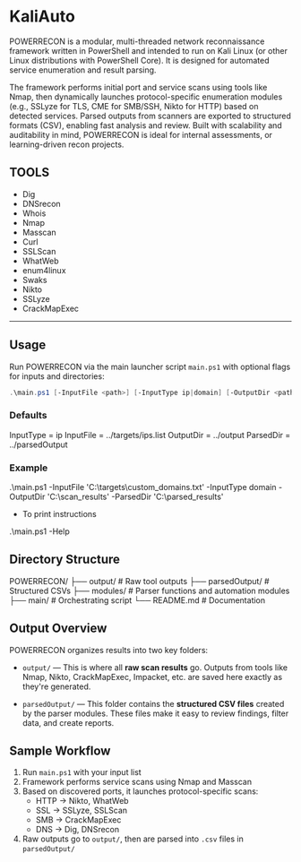 # KaliAuto

POWERRECON is a modular, multi-threaded network reconnaissance framework written in PowerShell and intended to run on Kali Linux (or other Linux distributions with PowerShell Core). It is designed for automated service enumeration and result parsing.

The framework performs initial port and service scans using tools like Nmap, then dynamically launches protocol-specific enumeration modules (e.g., SSLyze for TLS, CME for SMB/SSH, Nikto for HTTP) based on detected services. Parsed outputs from scanners are exported to structured formats (CSV), enabling fast analysis and review. Built with scalability and auditability in mind, POWERRECON is ideal for internal assessments, or learning-driven recon projects.

## TOOLS

- Dig
- DNSrecon
- Whois
- Nmap
- Masscan
- Curl
- SSLScan
- WhatWeb
- enum4linux
- Swaks
- Nikto
- SSLyze
- CrackMapExec


---

## Usage

Run POWERRECON via the main launcher script `main.ps1` with optional flags for inputs and directories:

```powershell
.\main.ps1 [-InputFile <path>] [-InputType ip|domain] [-OutputDir <path>] [-ParsedDir <path>] [-Help]
```

### Defaults

InputType = ip
InputFile = ../targets/ips.list
OutputDir = ../output
ParsedDir = ../parsedOutput

### Example

.\main.ps1 -InputFile 'C:\targets\custom_domains.txt' -InputType domain -OutputDir 'C:\scan_results' -ParsedDir 'C:\parsed_results'

- To print instructions

.\main.ps1 -Help

## Directory Structure

POWERRECON/
├── output/          # Raw tool outputs
├── parsedOutput/          # Structured CSVs
├── modules/         # Parser functions and automation modules
├── main/       # Orchestrating script
└── README.md        # Documentation

## Output Overview

POWERRECON organizes results into two key folders:

- `output/` — This is where all **raw scan results** go. Outputs from tools like Nmap, Nikto, CrackMapExec, Impacket, etc. are saved here exactly as they're generated.

- `parsedOutput/` — This folder contains the **structured CSV files** created by the parser modules. These files make it easy to review findings, filter data, and create reports.

## Sample Workflow

1. Run `main.ps1` with your input list
2. Framework performs service scans using Nmap and Masscan
3. Based on discovered ports, it launches protocol-specific scans:
   - HTTP → Nikto, WhatWeb
   - SSL → SSLyze, SSLScan
   - SMB → CrackMapExec
   - DNS → Dig, DNSrecon
4. Raw outputs go to `output/`, then are parsed into `.csv` files in `parsedOutput/`
